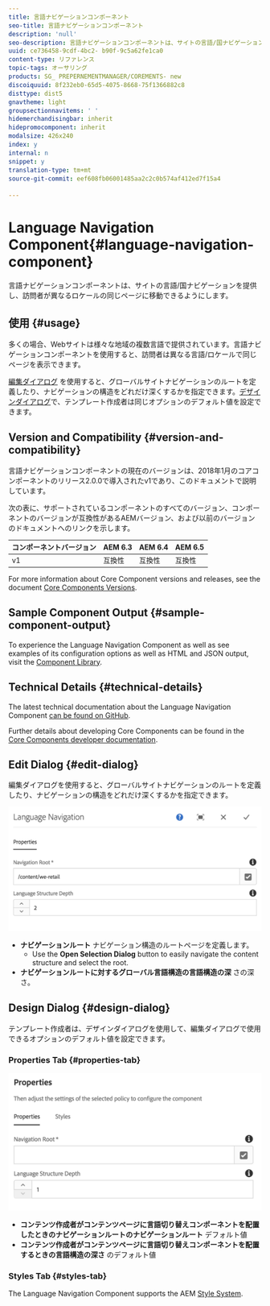 ```yaml
---
title: 言語ナビゲーションコンポーネント
seo-title: 言語ナビゲーションコンポーネント
description: 'null'
seo-description: 言語ナビゲーションコンポーネントは、サイトの言語/国ナビゲーションを提供し、訪問者が異なるロケールの同じページに移動できるようにします。
uuid: ce736458-9cdf-4bc2- b90f-9c5a62fe1ca0
content-type: リファレンス
topic-tags: オーサリング
products: SG_ PREPERNEMENTMANAGER/COREMENTS- new
discoiquuid: 8f232eb0-65d5-4075-8668-75f1366882c8
disttype: dist5
gnavtheme: light
groupsectionnavitems: ' '
hidemerchandisingbar: inherit
hidepromocomponent: inherit
modalsize: 426x240
index: y
internal: n
snippet: y
translation-type: tm+mt
source-git-commit: eef608fb06001485aa2c2c0b574af412ed7f15a4

---
```



# Language Navigation Component{#language-navigation-component}

言語ナビゲーションコンポーネントは、サイトの言語/国ナビゲーションを提供し、訪問者が異なるロケールの同じページに移動できるようにします。

## 使用 {#usage}

多くの場合、Webサイトは様々な地域の複数言語で提供されています。言語ナビゲーションコンポーネントを使用すると、訪問者は異なる言語/ロケールで同じページを表示できます。

[編集ダイアログ](#edit-dialog) を使用すると、グローバルサイトナビゲーションのルートを定義したり、ナビゲーションの構造をどれだけ深くするかを指定できます。[デザインダイアログ](#design-dialog)で、テンプレート作成者は同じオプションのデフォルト値を設定できます。

## Version and Compatibility {#version-and-compatibility}

言語ナビゲーションコンポーネントの現在のバージョンは、2018年1月のコアコンポーネントのリリース2.0.0で導入されたv1であり、このドキュメントで説明しています。

次の表に、サポートされているコンポーネントのすべてのバージョン、コンポーネントのバージョンが互換性があるAEMバージョン、および以前のバージョンのドキュメントへのリンクを示します。

| コンポーネントバージョン | AEM 6.3 | AEM 6.4 | AEM 6.5 |
|--- |--- |--- |--- |
| v1 | 互換性 | 互換性 | 互換性 |


For more information about Core Component versions and releases, see the document [Core Components Versions](versions.md).

## Sample Component Output {#sample-component-output}

To experience the Language Navigation Component as well as see examples of its configuration options as well as HTML and JSON output, visit the [Component Library](http://opensource.adobe.com/aem-core-wcm-components/library/language-navigation/language-structure/us/en/language-navigation.html).

## Technical Details {#technical-details}

The latest technical documentation about the Language Navigation Component [can be found on GitHub](https://github.com/adobe/aem-core-wcm-components/blob/master/content/src/content/jcr_root/apps/core/wcm/components/languagenavigation/v1/languagenavigation).

Further details about developing Core Components can be found in the [Core Components developer documentation](developing.md).

## Edit Dialog {#edit-dialog}

編集ダイアログを使用すると、グローバルサイトナビゲーションのルートを定義したり、ナビゲーションの構造をどれだけ深くするかを指定できます。

![](assets/screen_shot_2018-01-12at133353.png)

* **ナビゲーションルート** ナビゲーション構造のルートページを定義します。
   * Use the **Open Selection Dialog** button to easily navigate the content structure and select the root.
* **ナビゲーションルートに対するグローバル言語構造の言語構造の深** さの深さ。

## Design Dialog {#design-dialog}

テンプレート作成者は、デザインダイアログを使用して、編集ダイアログで使用できるオプションのデフォルト値を設定できます。

### Properties Tab {#properties-tab}

![](assets/screen_shot_2018-01-12at133642.png)

* **コンテンツ作成者がコンテンツページに言語切り替えコンポーネントを配置したときのナビゲーションルートのナビゲーションルート** デフォルト値
* **コンテンツ作成者がコンテンツページに言語切り替えコンポーネントを配置するときの言語構造の深さ** のデフォルト値

### Styles Tab {#styles-tab}

The Language Navigation Component supports the AEM [Style System](authoring.md#component-styling).